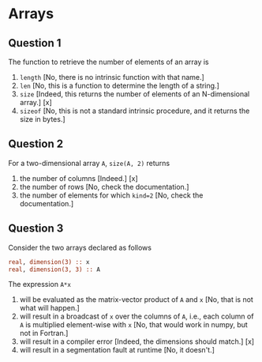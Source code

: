 # Arrays

## Question 1

The function to retrieve the number of elements of an array is
1. `length` [No, there is no intrinsic function with that name.]
1. `len` [No, this is a function to determine the length of a string.]
1. `size` [Indeed, this returns the number of elements of an N-dimensional array.] [x]
1. `sizeof` [No, this is not a standard intrinsic procedure, and it returns the size in bytes.]


## Question 2

For a two-dimensional array `A`, `size(A, 2)` returns
1. the number of columns [Indeed.] [x]
1. the number of rows [No, check the documentation.]
1. the number of elements for which `kind=2` [No, check the documentation.]


## Question 3

Consider the two arrays declared as follows

~~~~fortran
real, dimension(3) :: x
real, dimension(3, 3) :: A
~~~~
The expression `A*x`
1. will be evaluated as the matrix-vector product of `A` and `x` [No, that is not what will happen.]
1. will result in a broadcast of `x` over the columns of `A`, i.e., each column of `A` is multiplied element-wise with `x` [No, that would work in numpy, but not in Fortran.]
1. will result in a compiler error [Indeed, the dimensions should match.] [x]
1. will result in a segmentation fault at runtime [No, it doesn't.]
